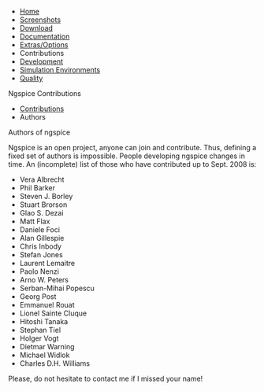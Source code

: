 



-   [Home](./index.html)
-   [Screenshots](./screens.html)
-   [Download](./download.html)
-   [Documentation](./docs.html)
-   [Extras/Options](./extras.html)
-   Contributions
-   [Development](./devel.html)
-   [Simulation Environments](./resources.html)
-   [Quality](./quality.html)

Ngspice Contributions

-   [Contributions](contrib.html)
-   Authors

Authors of ngspice

Ngspice is an open project, anyone can join and contribute. Thus, defining a fixed set of authors is impossible. People developing ngspice changes in time. An (incomplete) list of those who have contributed up to Sept. 2008 is:

-   Vera Albrecht
-   Phil Barker
-   Steven J. Borley
-   Stuart Brorson
-   Glao S. Dezai
-   Matt Flax
-   Daniele Foci
-   Alan Gillespie
-   Chris Inbody
-   Stefan Jones
-   Laurent Lemaitre
-   Paolo Nenzi
-   Arno W. Peters
-   Serban-Mihai Popescu
-   Georg Post
-   Emmanuel Rouat
-   Lionel Sainte Cluque
-   Hitoshi Tanaka
-   Stephan Tiel
-   Holger Vogt
-   Dietmar Warning
-   Michael Widlok
-   Charles D.H. Williams

Please, do not hesitate to contact me if I missed your name!

